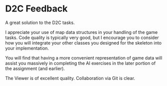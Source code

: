 # D2C Feedback

A great solution to the D2C tasks.

I appreciate your use of map data structures in your handling of the game tasks. Code quality is typically very good, but I encourage you to consider how you will integrate your other classes you designed for the skeleton into your implementation.

You will find that having a more convenient representation of game data will assist you massively in completing the AI exercises in the later portion of the assignment (and earlier).

The Viewer is of excellent quality. Collaboration via Git is clear.
